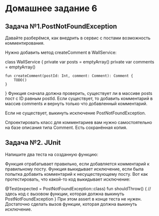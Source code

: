# Домашнее задание 6

## Задача №1.PostNotFoundException
Давайте разберёмся, как внедрить в сервис с постами возможность комментирования.

Нужно добавить метод createComment в WallService:

class WallService {
    private var posts = emptyArray<Post>()
    private var comments = emptyArray<Comment>()

    fun createComment(postId: Int, comment: Comment): Comment {
        TODO()
    }
}
Функция сначала должна проверить, существует ли в массиве posts пост с ID равным postId. Если существует, то добавить комментарий в массив comments и вернуть только что добавленный комментарий.

Если не существует, выкинуть исключение PostNotFoundException.

Спроектировать класс для комментариев вам нужно самостоятельно на базе описания типа Comment. Есть сохранённая копия.

## Задача №2. JUnit
Напишите два теста на созданную функцию:

Функция отрабатывает правильно, если добавляется комментарий к правильному посту.
Функция выкидывает исключение, если была попытка добавить комментарий к несуществующему посту.
Вот как протестировать, что какой-то код выкидывает исключение:

@Test(expected = PostNotFoundException::class)
fun shouldThrow() {
    // здесь код с вызовом функции, которая должна выкинуть PostNotFoundException
}
При этом assert в конце теста не нужен. Достаточно сделать вызов функции, которая должна выкинуть исключение.